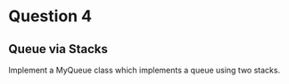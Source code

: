 # Question 4
## Queue via Stacks
Implement a MyQueue class which implements a queue using two stacks.
